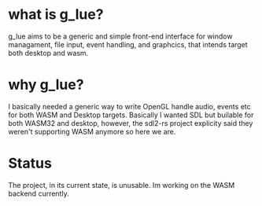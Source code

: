 # what is g_lue?
g_lue aims to be a generic and simple front-end interface for window managament, file input, event handling, and graphcics, that intends target both desktop and wasm. 

# why g_lue? 
I basically needed a generic way to write OpenGL handle audio, events etc for both WASM and Desktop targets. Basically I wanted SDL but builable for both WASM32 and desktop, however, the sdl2-rs project explicity said they weren't supporting WASM anymore so here we are. 

# Status
The project, in its current state, is unusable. Im  working on the WASM backend currently.  